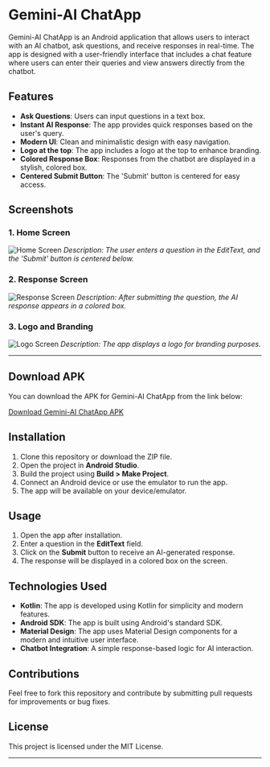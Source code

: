 # Gemini-AI ChatApp

Gemini-AI ChatApp is an Android application that allows users to interact with an AI chatbot, ask questions, and receive responses in real-time. The app is designed with a user-friendly interface that includes a chat feature where users can enter their queries and view answers directly from the chatbot.

## Features

- **Ask Questions**: Users can input questions in a text box.
- **Instant AI Response**: The app provides quick responses based on the user's query.
- **Modern UI**: Clean and minimalistic design with easy navigation.
- **Logo at the top**: The app includes a logo at the top to enhance branding.
- **Colored Response Box**: Responses from the chatbot are displayed in a stylish, colored box.
- **Centered Submit Button**: The 'Submit' button is centered for easy access.

## Screenshots

### 1. **Home Screen**

![Home Screen](screenshots/hom.jpg)
*Description: The user enters a question in the EditText, and the 'Submit' button is centered below.*

### 2. **Response Screen**

![Response Screen](screenshots/res.jpg)
*Description: After submitting the question, the AI response appears in a colored box.*

### 3. **Logo and Branding**

![Logo Screen](screenshots/gemcon.png)
*Description: The app displays a logo for branding purposes.*

---

## Download APK

You can download the APK for Gemini-AI ChatApp from the link below:

[Download Gemini-AI ChatApp APK](https://drive.google.com/file/d/1_Zmp_fyIxnZAkiIWMOE5V_nWiEAWWQQq/view?usp=sharing)


## Installation

1. Clone this repository or download the ZIP file.
2. Open the project in **Android Studio**.
3. Build the project using **Build > Make Project**.
4. Connect an Android device or use the emulator to run the app.
5. The app will be available on your device/emulator.

## Usage

1. Open the app after installation.
2. Enter a question in the **EditText** field.
3. Click on the **Submit** button to receive an AI-generated response.
4. The response will be displayed in a colored box on the screen.

## Technologies Used

- **Kotlin**: The app is developed using Kotlin for simplicity and modern features.
- **Android SDK**: The app is built using Android's standard SDK.
- **Material Design**: The app uses Material Design components for a modern and intuitive user interface.
- **Chatbot Integration**: A simple response-based logic for AI interaction.

## Contributions

Feel free to fork this repository and contribute by submitting pull requests for improvements or bug fixes.

## License

This project is licensed under the MIT License.

---
